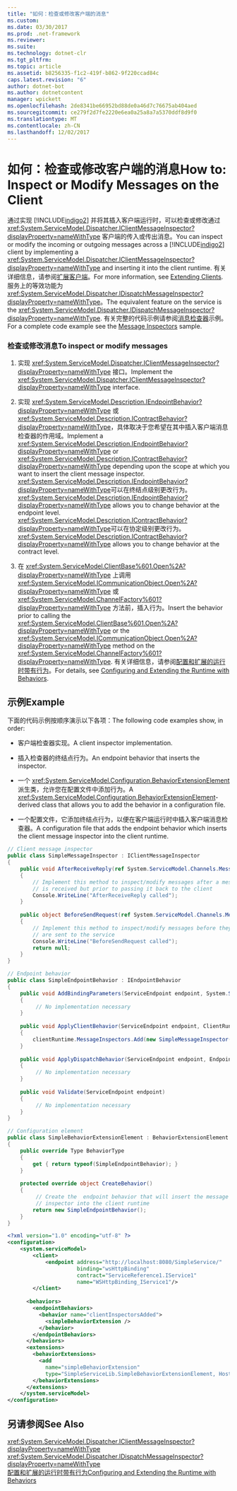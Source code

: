 ```yaml
---
title: "如何：检查或修改客户端的消息"
ms.custom: 
ms.date: 03/30/2017
ms.prod: .net-framework
ms.reviewer: 
ms.suite: 
ms.technology: dotnet-clr
ms.tgt_pltfrm: 
ms.topic: article
ms.assetid: b8256335-f1c2-419f-b862-9f220ccad84c
caps.latest.revision: "6"
author: dotnet-bot
ms.author: dotnetcontent
manager: wpickett
ms.openlocfilehash: 2de8341be66952bd88de0a46d7c76675ab404aed
ms.sourcegitcommit: ce279f2d7fe2220e6ea0a25a8a7a5370ddf8d9f0
ms.translationtype: MT
ms.contentlocale: zh-CN
ms.lasthandoff: 12/02/2017
---
```

# <a name="how-to-inspect-or-modify-messages-on-the-client"></a><span data-ttu-id="80344-102">如何：检查或修改客户端的消息</span><span class="sxs-lookup"><span data-stu-id="80344-102">How to: Inspect or Modify Messages on the Client</span></span>
<span data-ttu-id="80344-103">通过实现 [!INCLUDE[indigo2](../../../../includes/indigo2-md.md)] 并将其插入客户端运行时，可以检查或修改通过 <xref:System.ServiceModel.Dispatcher.IClientMessageInspector?displayProperty=nameWithType> 客户端的传入或传出消息。</span><span class="sxs-lookup"><span data-stu-id="80344-103">You can inspect or modify the incoming or outgoing messages across a [!INCLUDE[indigo2](../../../../includes/indigo2-md.md)] client by implementing a <xref:System.ServiceModel.Dispatcher.IClientMessageInspector?displayProperty=nameWithType> and inserting it into the client runtime.</span></span> <span data-ttu-id="80344-104">有关详细信息，请参阅[扩展客户端](../../../../docs/framework/wcf/extending/extending-clients.md)。</span><span class="sxs-lookup"><span data-stu-id="80344-104">For more information, see [Extending Clients](../../../../docs/framework/wcf/extending/extending-clients.md).</span></span> <span data-ttu-id="80344-105">服务上的等效功能为 <xref:System.ServiceModel.Dispatcher.IDispatchMessageInspector?displayProperty=nameWithType>。</span><span class="sxs-lookup"><span data-stu-id="80344-105">The equivalent feature on the service is the <xref:System.ServiceModel.Dispatcher.IDispatchMessageInspector?displayProperty=nameWithType>.</span></span> <span data-ttu-id="80344-106">有关完整的代码示例请参阅[消息检查器](../../../../docs/framework/wcf/samples/message-inspectors.md)示例。</span><span class="sxs-lookup"><span data-stu-id="80344-106">For a complete code example see the [Message Inspectors](../../../../docs/framework/wcf/samples/message-inspectors.md) sample.</span></span>  
  
### <a name="to-inspect-or-modify-messages"></a><span data-ttu-id="80344-107">检查或修改消息</span><span class="sxs-lookup"><span data-stu-id="80344-107">To inspect or modify messages</span></span>  
  
1.  <span data-ttu-id="80344-108">实现 <xref:System.ServiceModel.Dispatcher.IClientMessageInspector?displayProperty=nameWithType> 接口。</span><span class="sxs-lookup"><span data-stu-id="80344-108">Implement the <xref:System.ServiceModel.Dispatcher.IClientMessageInspector?displayProperty=nameWithType> interface.</span></span>  
  
2.  <span data-ttu-id="80344-109">实现 <xref:System.ServiceModel.Description.IEndpointBehavior?displayProperty=nameWithType> 或 <xref:System.ServiceModel.Description.IContractBehavior?displayProperty=nameWithType>，具体取决于您希望在其中插入客户端消息检查器的作用域。</span><span class="sxs-lookup"><span data-stu-id="80344-109">Implement a <xref:System.ServiceModel.Description.IEndpointBehavior?displayProperty=nameWithType> or <xref:System.ServiceModel.Description.IContractBehavior?displayProperty=nameWithType> depending upon the scope at which you want to insert the client message inspector.</span></span> <span data-ttu-id="80344-110"><xref:System.ServiceModel.Description.IEndpointBehavior?displayProperty=nameWithType>可以在终结点级别更改行为。</span><span class="sxs-lookup"><span data-stu-id="80344-110"><xref:System.ServiceModel.Description.IEndpointBehavior?displayProperty=nameWithType> allows you to change behavior at the endpoint level.</span></span> <span data-ttu-id="80344-111"><xref:System.ServiceModel.Description.IContractBehavior?displayProperty=nameWithType>可以在协定级别更改行为。</span><span class="sxs-lookup"><span data-stu-id="80344-111"><xref:System.ServiceModel.Description.IContractBehavior?displayProperty=nameWithType> allows you to change behavior at the contract level.</span></span>  
  
3.  <span data-ttu-id="80344-112">在 <xref:System.ServiceModel.ClientBase%601.Open%2A?displayProperty=nameWithType> 上调用 <xref:System.ServiceModel.ICommunicationObject.Open%2A?displayProperty=nameWithType> 或 <xref:System.ServiceModel.ChannelFactory%601?displayProperty=nameWithType> 方法前，插入行为。</span><span class="sxs-lookup"><span data-stu-id="80344-112">Insert the behavior prior to calling the <xref:System.ServiceModel.ClientBase%601.Open%2A?displayProperty=nameWithType> or the <xref:System.ServiceModel.ICommunicationObject.Open%2A?displayProperty=nameWithType> method on the <xref:System.ServiceModel.ChannelFactory%601?displayProperty=nameWithType>.</span></span> <span data-ttu-id="80344-113">有关详细信息，请参阅[配置和扩展的运行时带有行为](../../../../docs/framework/wcf/extending/configuring-and-extending-the-runtime-with-behaviors.md)。</span><span class="sxs-lookup"><span data-stu-id="80344-113">For details, see [Configuring and Extending the Runtime with Behaviors](../../../../docs/framework/wcf/extending/configuring-and-extending-the-runtime-with-behaviors.md).</span></span>  
  
## <a name="example"></a><span data-ttu-id="80344-114">示例</span><span class="sxs-lookup"><span data-stu-id="80344-114">Example</span></span>  
 <span data-ttu-id="80344-115">下面的代码示例按顺序演示以下各项：</span><span class="sxs-lookup"><span data-stu-id="80344-115">The following code examples show, in order:</span></span>  
  
-   <span data-ttu-id="80344-116">客户端检查器实现。</span><span class="sxs-lookup"><span data-stu-id="80344-116">A client inspector implementation.</span></span>  
  
-   <span data-ttu-id="80344-117">插入检查器的终结点行为。</span><span class="sxs-lookup"><span data-stu-id="80344-117">An endpoint behavior that inserts the inspector.</span></span>  
  
-   <span data-ttu-id="80344-118">一个 <xref:System.ServiceModel.Configuration.BehaviorExtensionElement> 派生类，允许您在配置文件中添加行为。</span><span class="sxs-lookup"><span data-stu-id="80344-118">A <xref:System.ServiceModel.Configuration.BehaviorExtensionElement>- derived class that allows you to add the behavior in a configuration file.</span></span>  
  
-   <span data-ttu-id="80344-119">一个配置文件，它添加终结点行为，以便在客户端运行时中插入客户端消息检查器。</span><span class="sxs-lookup"><span data-stu-id="80344-119">A configuration file that adds the endpoint behavior which inserts the client message inspector into the client runtime.</span></span>  
  
```csharp  
// Client message inspector  
public class SimpleMessageInspector : IClientMessageInspector  
{  
    public void AfterReceiveReply(ref System.ServiceModel.Channels.Message reply, object correlationState)  
    {  
        // Implement this method to inspect/modify messages after a message  
        // is received but prior to passing it back to the client   
        Console.WriteLine("AfterReceiveReply called");  
    }  
  
    public object BeforeSendRequest(ref System.ServiceModel.Channels.Message request, IClientChannel channel)  
    {  
        // Implement this method to inspect/modify messages before they   
        // are sent to the service  
        Console.WriteLine("BeforeSendRequest called");  
        return null;  
    }  
}  
```  
  
```csharp  
// Endpoint behavior  
public class SimpleEndpointBehavior : IEndpointBehavior  
{  
    public void AddBindingParameters(ServiceEndpoint endpoint, System.ServiceModel.Channels.BindingParameterCollection bindingParameters)  
    {  
         // No implementation necessary  
    }  
  
    public void ApplyClientBehavior(ServiceEndpoint endpoint, ClientRuntime clientRuntime)  
    {  
        clientRuntime.MessageInspectors.Add(new SimpleMessageInspector());  
    }  
  
    public void ApplyDispatchBehavior(ServiceEndpoint endpoint, EndpointDispatcher endpointDispatcher)  
    {  
         // No implementation necessary  
    }  
  
    public void Validate(ServiceEndpoint endpoint)  
    {  
         // No implementation necessary  
    }  
}  
```  
  
```csharp  
// Configuration element   
public class SimpleBehaviorExtensionElement : BehaviorExtensionElement  
{  
    public override Type BehaviorType  
    {  
        get { return typeof(SimpleEndpointBehavior); }  
    }  
  
    protected override object CreateBehavior()  
    {  
         // Create the  endpoint behavior that will insert the message  
         // inspector into the client runtime  
        return new SimpleEndpointBehavior();  
    }  
}  
```  
  
```xml
<?xml version="1.0" encoding="utf-8" ?>  
<configuration>  
    <system.serviceModel>  
        <client>  
            <endpoint address="http://localhost:8080/SimpleService/"   
                      binding="wsHttpBinding"  
                      contract="ServiceReference1.IService1"  
                      name="WSHttpBinding_IService1"/>  
        </client>  
  
      <behaviors>  
        <endpointBehaviors>  
          <behavior name="clientInspectorsAdded">  
            <simpleBehaviorExtension />  
          </behavior>  
        </endpointBehaviors>  
      </behaviors>  
      <extensions>  
        <behaviorExtensions>  
          <add  
            name="simpleBehaviorExtension"  
            type="SimpleServiceLib.SimpleBehaviorExtensionElement, Host, Version=0.0.0.0, Culture=neutral, PublicKeyToken=null"/>  
        </behaviorExtensions>  
      </extensions>  
    </system.serviceModel>  
</configuration>  
```  
  
## <a name="see-also"></a><span data-ttu-id="80344-120">另请参阅</span><span class="sxs-lookup"><span data-stu-id="80344-120">See Also</span></span>  
 <xref:System.ServiceModel.Dispatcher.IClientMessageInspector?displayProperty=nameWithType>  
 <xref:System.ServiceModel.Dispatcher.IDispatchMessageInspector?displayProperty=nameWithType>  
 [<span data-ttu-id="80344-121">配置和扩展的运行时带有行为</span><span class="sxs-lookup"><span data-stu-id="80344-121">Configuring and Extending the Runtime with Behaviors</span></span>](../../../../docs/framework/wcf/extending/configuring-and-extending-the-runtime-with-behaviors.md)
